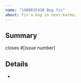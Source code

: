 ```yaml
---
name: "\U0001F41B Bug fix"
about: Fix a bug in next-karma‚
---
```


<!--
Please make sure you read our contributing guidelines at
https://github.com/ljosberinn/next-karma/blob/trunk/.github/CONTRIBUTING.md
before opening a pull request. Thanks!
-->

## Summary

closes #[issue number]

## Details

-
